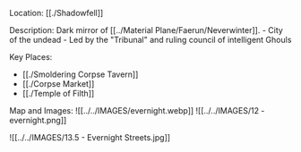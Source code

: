 Location: [[./Shadowfell]]

Description: Dark mirror of [[../Material Plane/Faerun/Neverwinter]].
	- City of the undead
	- Led by the "Tribunal" and ruling council of intelligent Ghouls

Key Places:
- [[./Smoldering Corpse Tavern]]
- [[./Corpse Market]]
- [[./Temple of Filth]]

Map and Images:
![[../../IMAGES/evernight.webp]]
![[../../IMAGES/12 - evernight.png]]

![[../../IMAGES/13.5 - Evernight Streets.jpg]]
